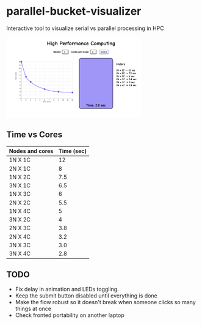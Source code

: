 # parallel-bucket-visualizer
Interactive tool to visualize serial vs parallel processing in HPC

<img src="./docs/assets/Plan2.png" width="70%">


## Time vs Cores

| Nodes and cores | Time (sec) | 
| --------------- | ---------- | 
| 1N X 1C         |     12     | 
| 2N X 1C         |     8      | 
| 1N X 2C         |     7.5    | 
| 3N X 1C         |     6.5    | 
| 1N X 3C         |     6      | 
| 2N X 2C         |     5.5    | 
| 1N X 4C         |     5      | 
| 3N X 2C         |     4      | 
| 2N X 3C         |     3.8    | 
| 2N X 4C         |     3.2    | 
| 3N X 3C         |     3.0    | 
| 3N X 4C         |     2.8    | 

## TODO

- Fix delay in animation and LEDs toggling.
- Keep the submit button disabled until everything is done
- Make the flow robust so it doesn't break when someone clicks so many things at once
- Check fronted portability on another laptop

